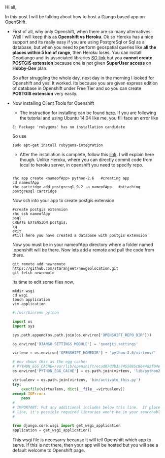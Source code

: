 Hi all,

In this post I will be talking about how to host a Django based app on OpenShift.

* First of all, why only Openshift, when there are so many alternatives:
  Well I will keep this as **Openshift vs Heroku**. Ok so Heroku has a 
  nice support and its really easy if you are using PostgreSql or Sql 
  as a database, but when you need to perform geospatial queries like
  **all the places within 5 km of range**, then Heroku loses. You can
  install Geodjango and its associated libraries [SO link](http://stackoverflow.com/questions/28350422/installing-geodjango-on-heroku/28353574) but you **cannot create POSTGIS extension**
  because one is not given **SuperUser access** on **Hobby-Dev** plan.

  So after struggling the whole day, next day in the morning I looked for
  Openshift and yes! It worked. Its because you are given express edition
  of database in Openshift under Free Tier and so you can create **POSTGIS
  extension** very easily.

* Now installing Client Tools for Openshift

	* The instruction for installing can be found [here](https://developers.openshift.com/en/getting-started-debian-ubuntu.html#client-tools). If you are following the tutorial
	and using Ubuntu 14.04 like me, you fill face an error like
	```shell
	E: Package 'rubygems' has no installation candidate
	```
	So use
	```shell
	sudo apt-get install rubygems-integration
	```
	* After the installation is complete, follow this [link](http://appsembler.com/blog/django-deployment-using-openshift/). I will explain here though. Unlike Heroku, where you can
	directly commit code from local to heroku server, in openshift you need 
	to specify repo.

	```shell

	rhc app create <nameofApp> python-2.6 	#creating app
	cd nameofApp
	rhc cartridge add postgresql-9.2 -a nameofApp	#attaching postgresql cartridge
	```
	
	Now ssh into your app to create postgis extension
	```shell
	#create postgis extension
	rhc ssh nameofApp
	psql
	CREATE EXTENSION postgis;
	\q
	exit
	#till here you have created a database with postgis extension
	```
	Now you must be in your nameofApp directory where a folder named .openshift 
	will be there. Now lets add a remote and pull the code from there.

	```shell
	git remote add newremote https://github.com/staranjeet/newgeolocation.git
	git fetch newremote
	```

	Its time to edit some files now, 
	```shell
	mkdir wsgi
	cd wsgi
	touch application
	vim application
	```
	```python
	#!/usr/bin/env python

	import os
	import sys

	sys.path.append(os.path.join(os.environ['OPENSHIFT_REPO_DIR']))

	os.environ['DJANGO_SETTINGS_MODULE'] = 'geodjtj.settings'

	virtenv = os.environ['OPENSHIFT_HOMEDIR'] + 'python-2.6/virtenv/'

	# env shows this as the egg cache:
	# PYTHON_EGG_CACHE=/var/lib/openshift/ecad07d3b3a7455085c8644d2f04e6bc/python-2.6/.python-eggs/
	os.environ['PYTHON_EGG_CACHE'] = os.path.join(virtenv, 'lib/python2.6/site-packages')

	virtualenv = os.path.join(virtenv, 'bin/activate_this.py')
	try:
	    execfile(virtualenv, dict(__file__=virtualenv))
	except IOError:
	    pass
	#
	# IMPORTANT: Put any additional includes below this line.  If placed above this
	# line, it's possible required libraries won't be in your searchable path
	# 

	from django.core.wsgi import get_wsgi_application
	application = get_wsgi_application()
	```

	This wsgi file is necesarry because it will tell Openshift which app to serve. If this
	is not there, then your app will be hosted but you will see a default welcome to Openshift
	page.




	

